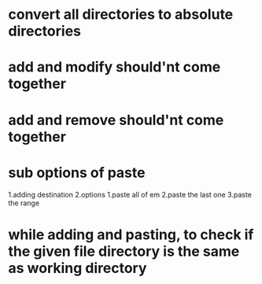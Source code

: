 # convert all directories to absolute directories
# add and modify should'nt come together
# add and remove should'nt come together
# sub options of paste
  1.adding destination
  2.options
    1.paste all of em
    2.paste the last one
    3.paste the range
# while adding and pasting, to check if the given file directory is the same as working directory

